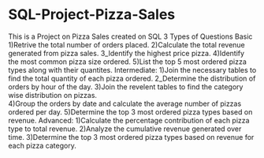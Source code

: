 # SQL-Project-Pizza-Sales
This is a Project on Pizza Sales created on SQL
3 Types of Questions
Basic
1)Retrive the total number of orders placed.
2)Calculate the total revenue generated from pizza sales.
3_Identify the highest price pizza.
4)Identify the most common pizza size ordered.
5)List the top 5 most ordered pizza types along with their quantites.
Intermediate:
1)Join the necessary tables to find the total quantity of each pizza ordered.
2_Determine the distribution of orders by hour of the day.
3)Join the revelent tables to find the category wise distribution on pizzas.		
4)Group the orders by date and calculate the average number of pizzas ordered per day.
5)Determine the top 3 most ordered pizza types based on revenue.
Advanced:
1)Calculate the percentage contribution of each pizza type to total revenue.
2)Analyze the cumulative revenue generated over time.
3)Determine the top 3 most ordered pizza types based on revenue for each pizza category.
